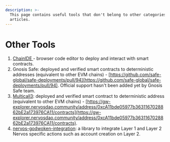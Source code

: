 ```yaml
---
description: >-
  This page contains useful tools that don't belong to other categories or
  articles.
---
```


# Other Tools

1. [ChainIDE ](https://chainide.com/)- browser code editor to deploy and interact with smart contracts.
2. Gnosis Safe: deployed and verified smart contracts to deterministic addresses (equivalent to other EVM chains) - [https://github.com/safe-global/safe-deployments/pull/94](https://github.com/safe-global/safe-deployments/pull/94). Official support hasn't been added yet by Gnosis Safe team.
3. [Multicall3](https://github.com/mds1/multicall): deployed and verified smart contract to deterministic address (equivalent to other EVM chains) - [https://gw-explorer.nervosdao.community/address/0xcA11bde05977b3631167028862bE2a173976CA11/contracts](https://gw-explorer.nervosdao.community/address/0xcA11bde05977b3631167028862bE2a173976CA11/contracts).
4. [nervos-godwoken-integration](https://github.com/Roger-Rumblefish/nervos-godwoken-integration): a library to integrate Layer 1 and Layer 2 Nervos specific actions such as account creation on Layer 2.
